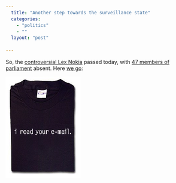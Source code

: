 ```yaml
---
  title: "Another step towards the surveillance state"
  categories: 
    - "politics"
    - ""
  layout: "post"

---
```

<p>
So, the <a href="http://bergie.iki.fi/blog/lex_nokia-i_read_your_email/">controversial Lex Nokia</a> passed today, with <a href="http://www.eduskunta.fi/triphome/bin/thw.cgi/trip/?$%7BAPPL%7D=aanestysu&amp;$%7BBASE%7D=aanestysu&amp;$%7BTHWIDS%7D=3.28/1236172288_288779&amp;$%7Boohtml%7D=aax/hex5000&amp;$%7Bhtml%7D=aax/aax5000&amp;$%7Bsnhtml%7D=aax/aaxnosyn&amp;$%7Bsavehtml%7D=/thwfakta/aanestys/aax/aax.htm">47 members of parliament</a> absent. Here <a href="http://www.thinkgeek.com/tshirts-apparel/unisex/frustrations/31fb/">we go</a>:
</p><p>
<img src="/files/i_read_your_email.jpg" alt="I read your email" /></p>